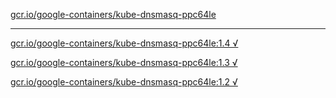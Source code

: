 [gcr.io/google-containers/kube-dnsmasq-ppc64le](https://hub.docker.com/r/anjia0532/google-containers.kube-dnsmasq-ppc64le/tags/) 

----
[gcr.io/google-containers/kube-dnsmasq-ppc64le:1.4 √](https://hub.docker.com/r/anjia0532/google-containers.kube-dnsmasq-ppc64le/tags/)

[gcr.io/google-containers/kube-dnsmasq-ppc64le:1.3 √](https://hub.docker.com/r/anjia0532/google-containers.kube-dnsmasq-ppc64le/tags/)

[gcr.io/google-containers/kube-dnsmasq-ppc64le:1.2 √](https://hub.docker.com/r/anjia0532/google-containers.kube-dnsmasq-ppc64le/tags/)

